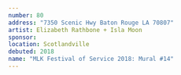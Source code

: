 ```yaml
---
number: 80
address: "7350 Scenic Hwy Baton Rouge LA 70807"
artist: Elizabeth Rathbone + Isla Moon
sponsor: 
location: Scotlandville
debuted: 2018
name: "MLK Festival of Service 2018: Mural #14"
---
```

